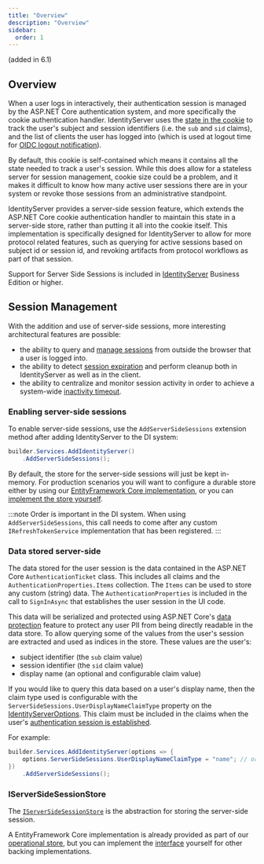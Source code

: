 ```yaml
---
title: "Overview"
description: "Overview"
sidebar:
  order: 1
---
```


(added in 6.1)

## Overview

When a user logs in interactively, their authentication session is managed by the ASP.NET Core authentication system, and more specifically the cookie authentication handler.
IdentityServer uses the [state in the cookie](/identityserver/v7/ui/login/session#well-known-claims-issued-from-the-login-page) to track the user's subject and session identifiers (i.e. the `sub` and `sid` claims), and the list of clients the user has logged into (which is used at logout time for [OIDC logout notification](/identityserver/v7/ui/logout/notification)).

By default, this cookie is self-contained which means it contains all the state needed to track a user's session.
While this does allow for a stateless server for session management, cookie size could be a problem, and it makes it difficult to know how many active user sessions there are in your system or revoke those sessions from an administrative standpoint.

IdentityServer provides a server-side session feature, which extends the ASP.NET Core cookie authentication handler to maintain this state in a server-side store, rather than putting it all into the cookie itself.
This implementation is specifically designed for IdentityServer to allow for more protocol related features, such as querying for active sessions based on subject id or session id, and revoking artifacts from protocol workflows as part of that session.

Support for Server Side Sessions is included in [IdentityServer](https://duendesoftware.com/products/identityserver) Business Edition or higher. 

## Session Management

With the addition and use of server-side sessions, more interesting architectural features are possible:

* the ability to query and [manage sessions](session_management) from outside the browser that a user is logged into.
* the ability to detect [session expiration](session_expiration) and perform cleanup both in IdentityServer as well as in the client.
* the ability to centralize and monitor session activity in order to achieve a system-wide [inactivity timeout](inactivity_timeout).


### Enabling server-side sessions

To enable server-side sessions, use the `AddServerSideSessions` extension method after adding IdentityServer to the DI system:

```cs
builder.Services.AddIdentityServer()
    .AddServerSideSessions();
```

By default, the store for the server-side sessions will just be kept in-memory.
For production scenarios you will want to configure a durable store either by using our [EntityFramework Core implementation](/identityserver/v7/data/ef#operational-store), or you can [implement the store yourself](/identityserver/v7/reference/stores/server_side_sessions).

:::note
Order is important in the DI system.
When using `AddServerSideSessions`, this call needs to come after any custom `IRefreshTokenService` implementation that has been registered.
:::

### Data stored server-side

The data stored for the user session is the data contained in the ASP.NET Core `AuthenticationTicket` class. This includes
all claims and the `AuthenticationProperties.Items` collection. The `Items` can be used to store any custom (string)
data. The `AuthenticationProperties` is included in the call to `SignInAsync` that establishes the user session in the UI code.

This data will be serialized and protected using ASP.NET Core's [data protection](/identityserver/v7/deployment#data-protection-keys) feature to protect any user PII from being directly readable in the data store.
To allow querying some of the values from the user's session are extracted and used as indices in the store. These values are the user's:

* subject identifier (the `sub` claim value)
* session identifier (the `sid` claim value)
* display name (an optional and configurable claim value)

If you would like to query this data based on a user's display name, then the claim type used is configurable with the `ServerSideSessions.UserDisplayNameClaimType` property on the [IdentityServerOptions](/identityserver/v7/reference/options#authentication).
This claim must be included in the claims when the user's [authentication session is established](/identityserver/v7/ui/login/session).

For example:

```cs
builder.Services.AddIdentityServer(options => {
    options.ServerSideSessions.UserDisplayNameClaimType = "name"; // or "email" perhaps
})
    .AddServerSideSessions();
```

### IServerSideSessionStore

The [`IServerSideSessionStore`](/identityserver/v7/reference/stores/server_side_sessions) is the abstraction for storing the server-side session.

A EntityFramework Core implementation is already provided as part of our [operational store](/identityserver/v7/data/ef#operational-store), but you can implement the [interface](/identityserver/v7/reference/stores/server_side_sessions) yourself for other backing implementations.
